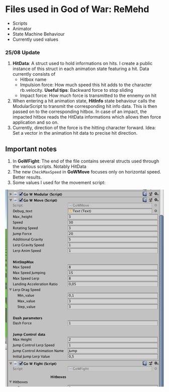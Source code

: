 # Files used in God of War: ReMehd


* Scripts 
* Animator
* State Machine Behaviour 
* Currently used values 


### 25/08 Update

1. **HitData**: A struct used to hold informations on hits. I create a public instance of this struct in each animation state featuring a hit. Data currently consists of 
    * Hitbox name 
    * Impulsion force: How much speed this hit adds to the character rb.velocity. **Useful tips**: Backward force to stop sliding 
    * Impact force: How much force is transmitted to the ennemy on hit 
1. When entering a hit animation state, **HitInfo** state behaviour calls the ModularScript to transmit the corresponding hit info data. This is then passed on to the corresponding hitbox. In case of an impact, the impacted hitbox reads the HitData informations which allows then force application and so on. 
1. Currently, direction of the force is the hitting character forward. Idea: Set a vector in the animation hit data to precise hit direction. 

## Important notes 
1. In **GoWFight**: The end of the file contains several structs used through the various scripts. Notably HitData
1. The new `CheckMaxSpeed` in **GoWMove** focuses only on horizontal speed. Better results. 
1. Some values I used for the movement script: 

![Screenshot](GoWValues.png)




